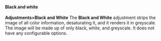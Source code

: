 #### Black and white
**Adjustments>Black and White**
The **Black and White** adjustment strips the image of all color information, desaturating it, and it renders it in greyscale. The image will be made up of only black, white, and greyscale. It does not have any configurable options. 
